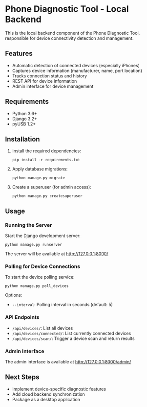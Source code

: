 # Phone Diagnostic Tool - Local Backend

This is the local backend component of the Phone Diagnostic Tool, responsible for device connectivity detection and management.

## Features

- Automatic detection of connected devices (especially iPhones)
- Captures device information (manufacturer, name, port location)
- Tracks connection status and history
- REST API for device information
- Admin interface for device management

## Requirements

- Python 3.6+
- Django 3.2+
- pyUSB 1.2+

## Installation

1. Install the required dependencies:
   ```
   pip install -r requirements.txt
   ```

2. Apply database migrations:
   ```
   python manage.py migrate
   ```

3. Create a superuser (for admin access):
   ```
   python manage.py createsuperuser
   ```

## Usage

### Running the Server

Start the Django development server:
```
python manage.py runserver
```

The server will be available at http://127.0.0.1:8000/

### Polling for Device Connections

To start the device polling service:
```
python manage.py poll_devices
```

Options:
- `--interval`: Polling interval in seconds (default: 5)

### API Endpoints

- `/api/devices/`: List all devices
- `/api/devices/connected/`: List currently connected devices
- `/api/devices/scan/`: Trigger a device scan and return results

### Admin Interface

The admin interface is available at http://127.0.0.1:8000/admin/

## Next Steps

- Implement device-specific diagnostic features
- Add cloud backend synchronization
- Package as a desktop application 